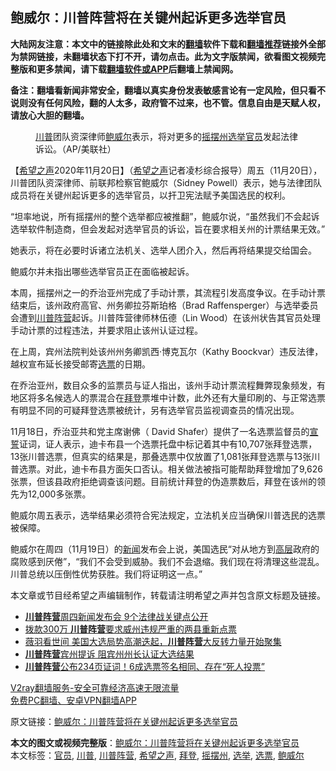  <h2>鲍威尔：川普阵营将在关键州起诉更多选举官员</h2> <p class="notice"><b>大陆网友注意：本文中的链接除此处和文末的<a href="https://github.com/bannedbook/fanqiang" >翻墙</a>软件下载和<a href="https://github.com/killgcd/justmysocks/blob/master/README.md">翻墙推荐</a>链接外全部为禁网链接，未翻墙状态下打不开，请勿点击。此为文字版禁闻，欲看图文视频完整版和更多禁闻，请下载<a href="https://github.com/bannedbook/fanqiang">翻墙软件或APP</a>后翻墙上禁闻网。</p><p>备注：翻墙看新闻非常安全，翻墙以真实身份发表敏感言论有一定风险，但只看不说则没有任何风险，翻的人太多，政府管不过来，也不管。信息自由是天赋人权，请放心大胆的翻墙。</b></p>  <div class="entry"> <figure><figcaption><a href="https://www.bannedbook.org/bnews/tag/%e5%b7%9d%e6%99%ae/" class="st_tag internal_tag" rel="tag" title="标签 川普 下的日志">川普</a>团队资深律师<a href="https://www.bannedbook.org/bnews/tag/%e9%b2%8d%e5%a8%81%e5%b0%94/" class="st_tag internal_tag" rel="tag" title="标签 鲍威尔 下的日志">鲍威尔</a>表示，将对更多的<a href="https://www.bannedbook.org/bnews/tag/%E6%91%87%E6%91%86%E5%B7%9E/" class="st_tag internal_tag" rel="tag" title="标签 摇摆州 下的日志">摇摆州</a><a href="https://www.bannedbook.org/bnews/tag/%e9%80%89%e4%b8%be/" class="st_tag internal_tag" rel="tag" title="标签 选举 下的日志">选举</a><a href="https://www.bannedbook.org/bnews/tag/%E5%AE%98%E5%91%98/" class="st_tag internal_tag" rel="tag" title="标签 官员 下的日志">官员</a>发起法律诉讼。（AP/美联社）</figcaption></figure> <p>【<span class='wp_keywordlink_affiliate'><a href="https://www.soundofhope.org" title="希望之声" target="_blank">希望之声</a></span>2020年11月20日】（<a href="https://www.bannedbook.org/bnews/tag/%e5%b8%8c%e6%9c%9b%e4%b9%8b%e5%a3%b0/" class="st_tag internal_tag" rel="tag" title="标签 希望之声 下的日志">希望之声</a>记者凌杉综合报导）周五（11月20日），川普团队资深律师、前联邦检察官鲍威尔（Sidney Powell）表示，她与法律团队成员将在关键州起诉更多的选举官员，以扞卫宪法赋予美国选民的权利。</p> <p>“坦率地说，所有摇摆州的整个选举都应被推翻”，鲍威尔说，“虽然我们不会起诉选举软件制造商，但会发起对选举官员的诉讼，旨在要求相关州的计票结果无效。”</p> <p>她表示，将在必要时诉诸立法机关、选举人团介入，然后再将结果提交给国会。</p> <p>鲍威尔并未指出哪些选举官员正在面临被起诉。</p>  <p>本周，摇摆州之一的乔治亚州完成了手动计票，其流程引发高度争议。在手动计票结束后，该州政府高官、州务卿拉芬斯珀格（Brad Raffensperger）与选举委员会遭到<a href="https://www.bannedbook.org/bnews/tag/%e5%b7%9d%e6%99%ae%e9%98%b5%e8%90%a5/" class="st_tag internal_tag" rel="tag" title="标签 川普阵营 下的日志">川普阵营</a>起诉。川普阵营律师林伍德（Lin Wood）在该州状告其官员处理手动计票的过程违法，并要求阻止该州认证过程。</p> <p>在上周，宾州法院判处该州州务卿凯西·博克瓦尔（Kathy Boockvar）违反法律，越权宣布延长接受邮寄<a href="https://www.bannedbook.org/bnews/tag/%E9%80%89%E7%A5%A8/" class="st_tag internal_tag" rel="tag" title="标签 选票 下的日志">选票</a>的日期。</p> <p>在乔治亚州，数目众多的监票员与证人指出，该州手动计票流程舞弊现象频发，有地区将多名候选人的票混合在<a href="https://www.bannedbook.org/bnews/tag/%e6%8b%9c%e7%99%bb/" class="st_tag internal_tag" rel="tag" title="标签 拜登 下的日志">拜登</a>票堆中计数，此外还有大量印刷的、与正常选票有明显不同的可疑拜登选票被统计，另有选举官员监视调查员的情况出现。</p> <p>11月18日，乔治亚共和党主席谢佛（ David Shafer）提供了一名选票监督员的<span class='wp_keywordlink'><a href="https://www.bannedbook.org/forum5/topic17.html" title="宣誓与预言" target="_blank">宣誓</a></span>证词，证人表示，迪卡布县一个选票托盘中标记着其中有10,707张拜登选票，13张川普选票，但真实的结果是，那叠选票中仅放置了1,081张拜登选票与13张川普选票。对此，迪卡布县方面矢口否认。相关做法被指可能帮助拜登增加了9,626张票，但该县政府拒绝调查该问题。目前统计拜登的伪造票数后，拜登在该州的领先为12,000多张票。</p>  <p>鲍威尔周五表示，选举结果必须符合宪法规定，立法机关应当确保川普选民的选票被保障。</p> <p>鲍威尔在周四（11月19日）的<span class='wp_keywordlink_affiliate'><a href="https://www.bannedbook.org/" title="新闻">新闻</a></span>发布会上说，美国选民“对从地方到<span class='wp_keywordlink_affiliate'><a href="https://www.bannedbook.org/bnews/ccpdope/" title="中共高层内幕" target="_blank">高层</a></span>政府的腐败感到厌倦”，“我们不会受到威胁。我们不会退缩。我们现在将清理这些混乱。川普总统以压倒性优势获胜。我们将证明这一点。”</p> <p>本文章或节目经希望之声编辑制作，转载请注明希望之声并包含原文标题及链接。</p> <ul class='op-related-articles' title='相关阅读'> <li><a href='https://www.bannedbook.org/bnews/comments/20201120/1433909.html' target='_blank'><b>川普阵营</b>周四新闻发布会 9个法律战关键点公开</a></li> <li><a href='https://www.bannedbook.org/bnews/comments/20201119/1433279.html' target='_blank'>拨款300万 <b>川普阵营</b>要求威州违规严重的两县重新点票</a></li> <li><a href='https://www.bannedbook.org/bnews/taiwannews/20201116/1431924.html' target='_blank'>薇羽看世间 美国大选局势高潮迭起，<b>川普阵营</b>大反转力量开始聚集</a></li> <li><a href='https://www.bannedbook.org/bnews/comments/20201116/1431713.html' target='_blank'><b>川普阵营</b>宾州提诉 阻宾州州长认证大选结果</a></li> <li><a href='https://www.bannedbook.org/bnews/worldnews/20201113/1430123.html' target='_blank'><b>川普阵营</b>公布234页证词！6成选票签名相同、存在“死人投票”</a></li> </ul> <p class="texttj"> <a href="https://www.bannedbook.org/forum23/topic22702.html" target="_blank">V2ray翻墙服务-安全可靠经济高速无限流量</a><br/> <a href="https://github.com/bannedbook/fanqiang/wiki/%E7%A6%81%E9%97%BB%E7%BD%91%E5%AE%89%E5%8D%93%E7%BF%BB%E5%A2%99%E6%96%B0%E9%97%BBAPP" target="_blank">免费PC翻墙、安卓VPN翻墙APP</a></p><p>原文链接：<a class="src_link"  href="https://www.soundofhope.org/post/445135" target="_blank">鲍威尔：川普阵营将在关键州起诉更多选举官员</a></p> <a name='sharetosocial'></a>       <div><b>本文的图文或视频完整版</b>：<a href='https://www.bannedbook.org/bnews/comments/20201121/1434454.html'>鲍威尔：川普阵营将在关键州起诉更多选举官员</a></div>  </div><!--END ENTRY--> <div class="postfooter"> <div>本文标签：<a href="https://www.bannedbook.org/bnews/tag/%E5%AE%98%E5%91%98/" rel="tag">官员</a>, <a href="https://www.bannedbook.org/bnews/tag/%e5%b7%9d%e6%99%ae/" rel="tag">川普</a>, <a href="https://www.bannedbook.org/bnews/tag/%e5%b7%9d%e6%99%ae%e9%98%b5%e8%90%a5/" rel="tag">川普阵营</a>, <a href="https://www.bannedbook.org/bnews/tag/%e5%b8%8c%e6%9c%9b%e4%b9%8b%e5%a3%b0/" rel="tag">希望之声</a>, <a href="https://www.bannedbook.org/bnews/tag/%e6%8b%9c%e7%99%bb/" rel="tag">拜登</a>, <a href="https://www.bannedbook.org/bnews/tag/%E6%91%87%E6%91%86%E5%B7%9E/" rel="tag">摇摆州</a>, <a href="https://www.bannedbook.org/bnews/tag/%e9%80%89%e4%b8%be/" rel="tag">选举</a>, <a href="https://www.bannedbook.org/bnews/tag/%E9%80%89%E7%A5%A8/" rel="tag">选票</a>, <a href="https://www.bannedbook.org/bnews/tag/%e9%b2%8d%e5%a8%81%e5%b0%94/" rel="tag">鲍威尔</a></div>  </div><!--END POSTFOOTER--> 